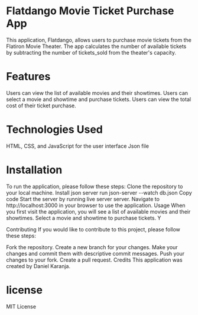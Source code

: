 # Flatdango Movie Ticket Purchase App
This application, Flatdango, allows users to purchase movie tickets from the Flatiron Movie Theater. The app calculates the number of available tickets by subtracting the number of tickets_sold from the theater's capacity.

# Features
Users can view the list of available movies and their showtimes.
Users can select a movie and showtime and purchase tickets.
Users can view the total cost of their ticket purchase.
# Technologies Used
HTML, CSS, and JavaScript for the user interface
Json file 

# Installation
To run the application, please follow these steps:
Clone the repository to your local machine.
Install json server
run json-server --watch db.json
Copy code
Start the server by running live server server.
Navigate to http://localhost:3000 in your browser to use the application.
Usage
When you first visit the application, you will see a list of available movies and their showtimes. Select a movie and showtime to purchase tickets. Y

Contributing
If you would like to contribute to this project, please follow these steps:

Fork the repository.
Create a new branch for your changes.
Make your changes and commit them with descriptive commit messages.
Push your changes to your fork.
Create a pull request.
Credits
This application was created by Daniel Karanja. 

# license
MIT License